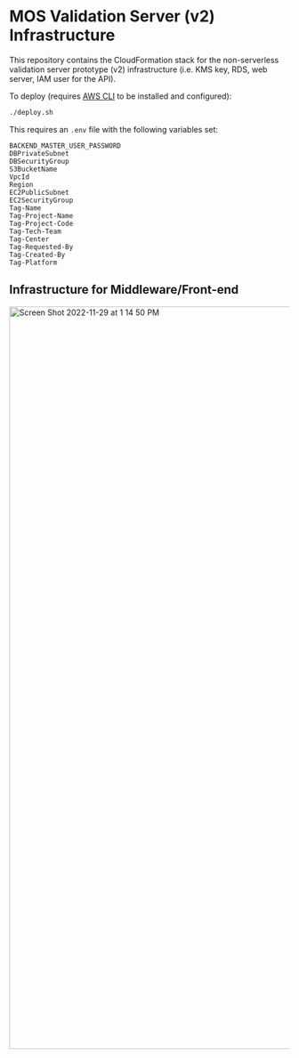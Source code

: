 # MOS Validation Server (v2) Infrastructure

This repository contains the CloudFormation stack for the non-serverless validation server prototype (v2) infrastructure (i.e. KMS key, RDS, web server, IAM user for the API). 

To deploy (requires [AWS CLI](https://aws.amazon.com/cli/) to be installed and configured):

```bash
./deploy.sh
```

This requires an `.env` file with the following variables set:

```
BACKEND_MASTER_USER_PASSWORD
DBPrivateSubnet
DBSecurityGroup
S3BucketName
VpcId
Region
EC2PublicSubnet
EC2SecurityGroup
Tag-Name
Tag-Project-Name
Tag-Project-Code
Tag-Tech-Team
Tag-Center
Tag-Requested-By
Tag-Created-By
Tag-Platform
```

## Infrastructure for Middleware/Front-end
<img width="1335" alt="Screen Shot 2022-11-29 at 1 14 50 PM" src="https://user-images.githubusercontent.com/9484180/204624822-1d17ffa0-a859-42f2-9244-e207d2064dad.png">